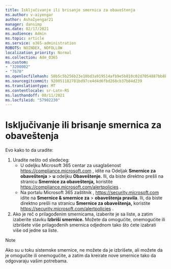 ```yaml
---
title: Isključivanje ili brisanje smernica za obaveštenja
ms.author: v-aiyengar
author: AshaIyengar21
manager: dansimp
ms.date: 02/17/2021
ms.audience: Admin
ms.topic: article
ms.service: o365-administration
ROBOTS: NOINDEX, NOFOLLOW
localization_priority: Normal
ms.collection: Adm_O365
ms.custom:
- "3200002"
- "7670"
ms.openlocfilehash: 50b5c5b256b23e10bd3a919514afb9e5b810c02d7054887bb8bb191e21a0c81e
ms.sourcegitcommit: 920051182781bd97ce4d4d6fbd268cb37b84d239
ms.translationtype: MT
ms.contentlocale: sr-Latn-RS
ms.lasthandoff: 08/11/2021
ms.locfileid: "57902230"
---
```

# <a name="turn-off-or-delete-alert-policies"></a>Isključivanje ili brisanje smernica za obaveštenja

Evo kako to da uradite:

1. Uradite nešto od sledećeg:
   - U odeljku Microsoft 365 centar za usaglašenost <https://compliance.microsoft.com> , idite na Odeljak **Smernice za obaveštenja** \> **u** odeljku **Obaveštenje.** Ili, da biste direktno prešli na stranicu **Smernice za obaveštenja,** koristite <https://compliance.microsoft.com/alertpolicies> .
   - Na portalu Microsoft 365 zaštitnik , <https://security.microsoft.com> idite na **Smernice & smernice za** \> **obaveštenja pravila**. Ili, da biste direktno prešli na stranicu **Smernice za obaveštenja,** koristite <https://security.microsoft.com/alertpolicies> .
2. Ako je reč o prilagođenim smernicama, izaberite je sa liste, a zatim izaberite stavku **Izbriši smernice.** Možete da omogućite, onemogućite ili izbrišete više prilagođenih smernica odjednom tako što ćete izabrati više od jedne sa liste.

> [!NOTE]
> Ako su u toku sistemske smernice, ne možete da je izbrišete, ali možete da je omogućite ili onemogućite, a zatim da kreirate nove smernice tako da odgovaraju vašim potrebama.
